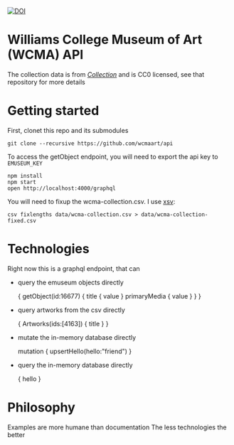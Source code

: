 [![DOI](https://zenodo.org/badge/82729276.svg)](https://zenodo.org/badge/latestdoi/82729276)

# Williams College Museum of Art (WCMA) API

The collection data is from [*Collection*](https://github.com/wcmaart/collection) and is CC0 licensed, see that repository for more details

# Getting started

First, clonet this repo and its submodules

    git clone --recursive https://github.com/wcmaart/api

To access the getObject endpoint, you will need to export the api key to `EMUSEUM_KEY`

    npm install
    npm start
    open http://localhost:4000/graphql

You will need to fixup the wcma-collection.csv. I use [xsv](https://github.com/burntsushi/xsv):

    csv fixlengths data/wcma-collection.csv > data/wcma-collection-fixed.csv

# Technologies

Right now this is a graphql endpoint, that can

* query the emuseum objects directly

    {
        getObject(id:16677) {
            title {
                value
            }
            primaryMedia {
                value
            }
        }
    }

* query artworks from the csv directly

    {
	    Artworks(ids:[4163]) {
  	        title
	    }
    }

* mutate the in-memory database directly

    mutation {
        upsertHello(hello:"friend")
    }

* query the in-memory database directly

    {
        hello
    }

# Philosophy

Examples are more humane than documentation
The less technologies the better
